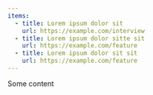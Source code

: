 ```yaml
---
items:
  - title: Lorem ipsum dolor sit
    url: https://example.com/interview
  - title: Lorem ipsum dolor sitte sit
    url: https://example.com/feature
  - title: Lorem ipsum dolor sit sit
    url: https://example.com/feature
---
```

<p>Some content</p>